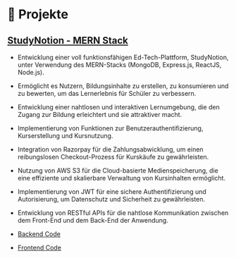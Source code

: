 # 🧪 Projekte

## [StudyNotion - MERN Stack](https://github.com/mantra-gor/StudyNotion-Backend)

- Entwicklung einer voll funktionsfähigen Ed-Tech-Plattform, StudyNotion, unter Verwendung des MERN-Stacks (MongoDB, Express.js, ReactJS, Node.js).

- Ermöglicht es Nutzern, Bildungsinhalte zu erstellen, zu konsumieren und zu bewerten, um das Lernerlebnis für Schüler zu verbessern.

- Entwicklung einer nahtlosen und interaktiven Lernumgebung, die den Zugang zur Bildung erleichtert und sie attraktiver macht.

- Implementierung von Funktionen zur Benutzerauthentifizierung, Kurserstellung und Kursnutzung.

- Integration von Razorpay für die Zahlungsabwicklung, um einen reibungslosen Checkout-Prozess für Kurskäufe zu gewährleisten.

- Nutzung von AWS S3 für die Cloud-basierte Medienspeicherung, die eine effiziente und skalierbare Verwaltung von Kursinhalten ermöglicht.
  
- Implementierung von JWT für eine sichere Authentifizierung und Autorisierung, um Datenschutz und Sicherheit zu gewährleisten.
  
- Entwicklung von RESTful APIs für die nahtlose Kommunikation zwischen dem Front-End und dem Back-End der Anwendung.
  
- [Backend Code](https://github.com/mantra-gor/StudyNotion-Backend)

- [Frontend Code](https://github.com/mantra-gor/StudyNotion-Frontend)
